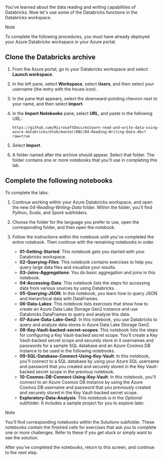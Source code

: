 You've learned about the data reading and writing capabilities of Databricks. Now let's use some of the Databricks functions in the Databricks workspace.

> [!NOTE]
> To complete the following procedures, you must have already deployed your Azure Databricks workspace in your Azure portal.

## Clone the Databricks archive

1. From the Azure portal, go to your Databricks workspace and select **Launch workspace**.
1. In the left pane, select **Workspace**, select **Users**, and then select your username (the entry with the house icon).
1. In the pane that appears, select the downward-pointing chevron next to your name, and then select **Import**.
1. In the **Import Notebooks** pane, select **URL**, and paste in the following URL:

    ```
    https://github.com/MicrosoftDocs/mslearn-read-and-write-data-using-azure-databricks/blob/master/DBC/04-Reading-Writing-Data.dbc?raw=true
    ```

1. Select **Import**.
1. A folder named after the archive should appear. Select that folder. The folder contains one or more notebooks that you'll use in completing this lab.

## Complete the following notebooks

To complete the labs:

1. Continue working within your Azure Databricks workspace, and open the new *04-Reading-Writing-Data* folder. Within the folder, you'll find _Python_, _Scala_, and _Spark_ subfolders.
1. Choose the folder for the language you prefer to use, open the corresponding folder, and then open the notebook.
1. Follow the instructions within the notebook until you've completed the entire notebook. Then continue with the remaining notebooks in order.

   - **01-Getting-Started**: This notebook gets you started with your Databricks workspace.
   - **02-Querying-Files**: This notebook contains exercises to help you query large data files and visualize your results.
   - **03-Joins-Aggregations**: You do basic aggregation and joins in this notebook.
   - **04-Accessing-Data**: This notebook lists the steps for accessing data from various sources by using Databricks.
   - **05-Querying-JSON**: In this notebook, you learn how to query JSON and hierarchical data with DataFrames.
   - **06-Data-Lakes**: This notebook lists exercises that show how to create an Azure Data Lake Storage Gen2 instance and use Databricks DataFrames to query and analyze this data.
   - **07-Azure-Data-Lake-Gen2**: In this notebook, you use Databricks to query and analyze data stores in Azure Data Lake Storage Gen2.
   - **08-Key-Vault-backed-secret-scopes**: This notebook lists the steps for configuring a Key Vault-backed secret scope. You'll create a Key Vault-backed secret scope and securely store in it usernames and passwords for a sample SQL database and an Azure Cosmos DB instance to be used in the following notebooks.
   - **09-SQL-Database-Connect-Using-Key-Vault**: In this notebook, you'll connect to a SQL database by using your Azure SQL username and password that you created and securely stored in the Key Vault-backed secret scope in the previous notebook.
   - **10-Cosmos-DB-Connect-Using-Key-Vault**: In this notebook, you'll connect to an Azure Cosmos DB instance by using the Azure Cosmos DB username and password that you previously created and securely stored in the Key Vault-backed secret scope.
   - **Exploratory-Data-Analysis**: This notebook is in the *Optional* subfolder. It includes a sample project for you to explore later.

> [!NOTE]
> You'll find corresponding notebooks within the *Solutions* subfolder. These notebooks contain the finished cells for exercises that ask you to complete one or more challenges. Refer to these if you get stuck or simply want to see the solution.

After you've completed the notebooks, return to this screen, and continue to the next step.
